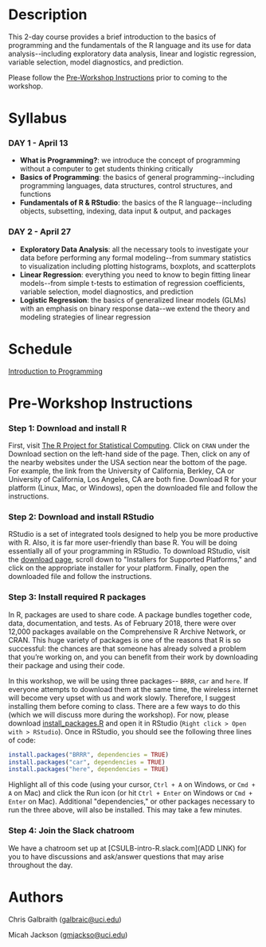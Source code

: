 # Description
This 2-day course provides a brief introduction to the basics of programming and the fundamentals of the R language and its use for data analysis--including exploratory data analysis, linear and logistic regression, variable selection, model diagnostics, and prediction.

Please follow the [Pre-Workshop Instructions](#Instructions) prior to coming to the workshop.


# Syllabus
### DAY 1 - April 13
* **What is Programming?**: we introduce the concept of programming without a computer to get students thinking critically
* **Basics of Programming**: the basics of general programming--including programming languages, data structures, control structures, and functions
* **Fundamentals of R & RStudio**: the basics of the R language--including objects, subsetting, indexing, data input & output, and packages

### DAY 2 - April 27
* **Exploratory Data Analysis**: all the necessary tools to investigate your data before performing any formal modeling--from summary statistics to visualization including plotting histograms, boxplots, and scatterplots
* **Linear Regression**: everything you need to know to begin fitting linear models--from simple t-tests to estimation of regression coefficients, variable selection, model diagnostics, and prediction
* **Logistic Regression**: the basics of generalized linear models (GLMs) with an emphasis on binary response data--we extend the theory and modeling strategies of linear regression


# Schedule
[Introduction to Programming](https://datumu.github.io/CSULB_Intro_R/slides/session_1/intro_programming.html)


# <a name="Instructions"></a>Pre-Workshop Instructions
### Step 1: Download and install R
First, visit [The R Project for Statistical Computing](https://www.r-project.org/). Click on `CRAN` under the Download section on the left-hand side of the page. Then, click on any of the nearby websites under the USA section near the bottom of the page. For example, the link from the University of California, Berkley, CA or University of California, Los Angeles, CA are both fine. Download R for your platform (Linux, Mac, or Windows), open the downloaded file and follow the instructions.

### Step 2: Download and install RStudio
RStudio is a set of integrated tools designed to help you be more productive with R. Also, it is far more user-friendly than base R. You will be doing essentially all of your programming in RStudio. To download RStudio, visit the [download page](https://www.rstudio.com/products/rstudio/download/), scroll down to "Installers for Supported Platforms," and click on the appropriate installer for your platform. Finally, open the downloaded file and follow the instructions.

### Step 3: Install required R packages
In R, packages are used to share code. A package bundles together code, data, documentation, and tests. As of February 2018, there were over 12,000 packages available on the Comprehensive R Archive Network, or CRAN. This huge variety of packages is one of the reasons that R is so successful: the chances are that someone has already solved a problem that you’re working on, and you can benefit from their work by downloading their package and using their code.

In this workshop, we will be using three packages-- `BRRR`, `car` and `here`. If everyone attempts to download them at the same time, the wireless internet will become very upset with us and work slowly. Therefore, I suggest installing them before coming to class. There are a few ways to do this (which we will discuss more during the workshop). For now, please download [install_packages.R](https://datumu.github.io/CSULB_Intro_R/R/install_packages.R) and open it in RStudio (`Right click > Open with > RStudio`). Once in RStudio, you should see the following three lines of code:
```r
install.packages("BRRR", dependencies = TRUE)
install.packages("car", dependencies = TRUE)
install.packages("here", dependencies = TRUE)
```
Highlight all of this code (using your cursor, `Ctrl + A` on Windows, or `Cmd + A` on Mac) and click the Run icon (or hit `Ctrl + Enter` on Windows or `Cmd + Enter` on Mac). Additional "dependencies," or other packages necessary to run the three above, will also be installed. This may take a few minutes.


### Step 4: Join the Slack chatroom
We have a chatroom set up at [CSULB-intro-R.slack.com](ADD LINK) for you to have discussions and ask/answer questions that may arise throughout the day.


# Authors
Chris Galbraith (<galbraic@uci.edu>)

Micah Jackson (<gmjackso@uci.edu>)
